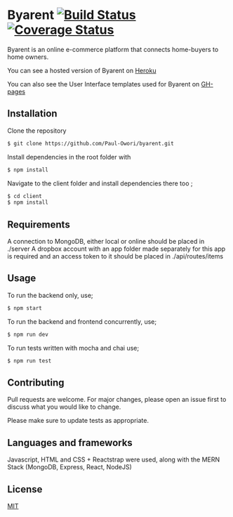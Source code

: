 # Byarent [![Build Status](https://travis-ci.org/Paul-Owori/byarent.svg?branch=master)](https://travis-ci.org/Paul-Owori/byarent) [![Coverage Status](https://coveralls.io/repos/github/Paul-Owori/byarent/badge.svg)](https://coveralls.io/github/Paul-Owori/byarent)

Byarent is an online e-commerce platform that connects home-buyers to home owners.

You can see a hosted version of Byarent on [Heroku](https://byarental.herokuapp.com/)

You can also see the User Interface templates used for Byarent on [GH-pages](https://paul-owori.github.io/byarent/)

## Installation

Clone the repository

```bash
$ git clone https://github.com/Paul-Owori/byarent.git
```

Install dependencies in the root folder with

```bash
$ npm install
```

Navigate to the client folder and install dependencies there too ;

```bash
$ cd client
$ npm install
```

## Requirements

A connection to MongoDB, either local or online should be placed in ./server
A dropbox account with an app folder made separately for this app is required and
an access token to it should be placed in ./api/routes/items

## Usage

To run the backend only, use;

```bash
$ npm start
```

To run the backend and frontend concurrently, use;

```bash
$ npm run dev
```

To run tests written with mocha and chai use;

```bash
$ npm run test
```

## Contributing

Pull requests are welcome. For major changes, please open an issue first to discuss what you would like to change.

Please make sure to update tests as appropriate.

## Languages and frameworks

Javascript, HTML and CSS + Reactstrap were used, along with the MERN Stack (MongoDB, Express, React, NodeJS)

## License

[MIT](https://choosealicense.com/licenses/mit/)
